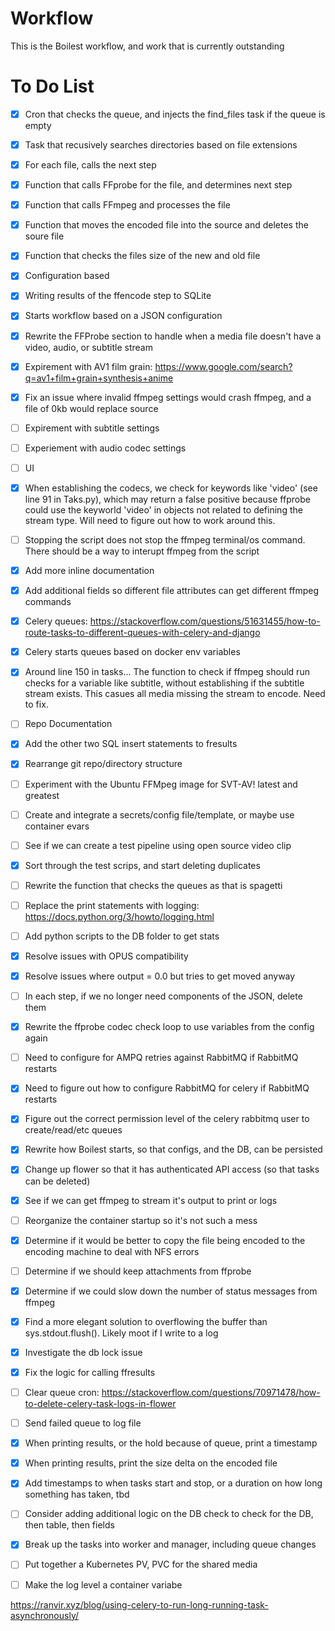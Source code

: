 # Workflow

This is the Boilest workflow, and work that is currently outstanding 

# To Do List
- [x] Cron that checks the queue, and injects the find_files task if the queue is empty
- [x] Task that recusively searches directories based on file extensions
- [x] For each file, calls the next step
- [x] Function that calls FFprobe for the file, and determines next step
- [x] Function that calls FFmpeg and processes the file
- [x] Function that moves the encoded file into the source and deletes the soure file
- [x] Function that checks the files size of the new and old file
- [x] Configuration based
- [x] Writing results of the ffencode step to SQLite
- [x] Starts workflow based on a JSON configuration
- [x] Rewrite the FFProbe section to handle when a media file doesn't have a video, audio, or subtitle stream
- [x] Expirement with AV1 film grain: https://www.google.com/search?q=av1+film+grain+synthesis+anime
- [x] Fix an issue where invalid ffmpeg settings would crash ffmpeg, and a file of 0kb would replace source 
- [ ] Expirement with subtitle settings
- [ ] Experiement with audio codec settings
- [ ] UI
- [x] When establishing the codecs, we check for keywords like 'video' (see line 91 in Taks.py), which may return a false positive because ffprobe could use the keyworld 'video' in objects not related to defining the stream type.  Will need to figure out how to work around this.
- [ ] Stopping the script does not stop the ffmpeg terminal/os command.  There should be a way to interupt ffmpeg from the script
- [x] Add more inline documentation
- [x] Add additional fields so different file attributes can get different ffmpeg commands
- [x] Celery queues: https://stackoverflow.com/questions/51631455/how-to-route-tasks-to-different-queues-with-celery-and-django
- [X] Celery starts queues based on docker env variables
- [x] Around line 150 in tasks...  The function to check if ffmpeg should run checks for a variable like subtitle, without establishing if the subtitle stream exists.  This casues all media missing the stream to encode.  Need to fix.
- [ ] Repo Documentation
- [x] Add the other two SQL insert statements to fresults
- [x] Rearrange git repo/directory structure
- [ ] Experiment with the Ubuntu FFMpeg image for SVT-AV! latest and greatest
- [ ] Create and integrate a secrets/config file/template, or maybe use container evars
- [ ] See if we can create a test pipeline using open source video clip
- [x] Sort through the test scrips, and start deleting duplicates
- [ ] Rewrite the function that checks the queues as that is spagetti
- [ ] Replace the print statements with logging: https://docs.python.org/3/howto/logging.html
- [ ] Add python scripts to the DB folder to get stats
- [x] Resolve issues with OPUS compatibility
- [x] Resolve issues where output = 0.0 but tries to get moved anyway
- [ ] In each step, if we no longer need components of the JSON, delete them
- [x] Rewrite the ffprobe codec check loop to use variables from the config again
- [ ] Need to configure for AMPQ retries against RabbitMQ if RabbitMQ restarts
- [x] Need to figure out how to configure RabbitMQ for celery if RabbitMQ restarts
- [x] Figure out the correct permission level of the celery rabbitmq user to create/read/etc queues
- [x] Rewrite how Boilest starts, so that configs, and the DB, can be persisted
- [x] Change up flower so that it has authenticated API access (so that tasks can be deleted)
- [x] See if we can get ffmpeg to stream it's output to print or logs
- [ ] Reorganize the container startup so it's not such a mess
- [x] Determine if it would be better to copy the file being encoded to the encoding machine to deal with NFS errors
- [ ] Determine if we should keep attachments from ffprobe
- [x] Determine if we could slow down the number of status messages from ffmpeg
- [x] Find a more elegant solution to overflowing the buffer than sys.stdout.flush().  Likely moot if I write to a log
- [x] Investigate the db lock issue
- [x] Fix the logic for calling ffresults
- [ ] Clear queue cron: https://stackoverflow.com/questions/70971478/how-to-delete-celery-task-logs-in-flower
- [ ] Send failed queue to log file
- [x] When printing results, or the hold because of queue, print a timestamp
- [x] When printing results, print the size delta on the encoded file
- [x] Add timestamps to when tasks start and stop, or a duration on how long something has taken, tbd
- [ ] Consider adding additional logic on the DB check to check for the DB, then table, then fields
- [x] Break up the tasks into worker and manager, including queue changes
- [ ] Put together a Kubernetes PV, PVC for the shared media
- [ ] Make the log level a container variabe




https://ranvir.xyz/blog/using-celery-to-run-long-running-task-asynchronously/